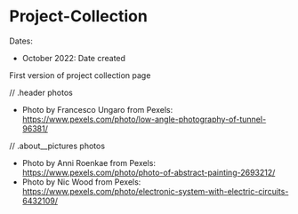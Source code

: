 # Project-Collection

Dates: 
  - October 2022: Date created

First version of project collection page

// .header photos
- Photo by Francesco Ungaro from Pexels: https://www.pexels.com/photo/low-angle-photography-of-tunnel-96381/


// .about__pictures photos
- Photo by Anni Roenkae from Pexels: https://www.pexels.com/photo/photo-of-abstract-painting-2693212/
- Photo by Nic Wood from Pexels: https://www.pexels.com/photo/electronic-system-with-electric-circuits-6432109/
